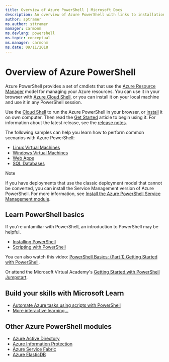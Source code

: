 ```yaml
---
title: Overview of Azure PowerShell | Microsoft Docs
description: An overview of Azure PowerShell with links to installation and configuration.
author: sptramer
ms.author: sttramer
manager: carmonm
ms.devlang: powershell
ms.topic: conceptual
ms.manager: carmonm
ms.date: 09/11/2018
---
```

# Overview of Azure PowerShell

Azure PowerShell provides a set of cmdlets that use the [Azure Resource
Manager](/azure/azure-resource-manager/resource-group-overview) model for managing your Azure
resources. You can use it in your browser with [Azure Cloud Shell](/azure/cloud-shell/overview), or
you can install it on your local machine and use it in any PowerShell session.

Use the [Cloud Shell](/azure/cloud-shell/overview) to run the Azure PowerShell in your browser, or
[install](install-azurerm-ps.md) it on own computer. Then read the [Get Started](get-started-azureps.md)
article to begin using it. For information about the latest release, see the
[release notes](release-notes-azureps.md).

The following samples can help you learn how to perform common scenarios with Azure PowerShell:

* [Linux Virtual Machines](/azure/virtual-machines/virtual-machines-linux-powershell-samples?toc=/powershell/azure/toc.json)
* [Windows Virtual Machines](/azure/virtual-machines/virtual-machines-windows-powershell-samples?toc=/powershell/azure/toc.json)
* [Web Apps](/azure/app-service-web/app-service-powershell-samples?toc=/powershell/azure/toc.json)
* [SQL Databases](/azure/sql-database/sql-database-powershell-samples?toc=/powershell/azure/toc.json)

> [!NOTE]
> If you have deployments that use the classic deployment model that cannot be converted,
> you can install the Service Management version of Azure PowerShell. For more information, see
> [Install the Azure PowerShell Service Management module](/powershell/azure/servicemanagement/install-azure-ps).

## Learn PowerShell basics

If you're unfamiliar with PowerShell, an introduction to PowerShell may be helpful.

* [Installing PowerShell](/powershell/scripting/setup/installing-windows-powershell)
* [Scripting with PowerShell](/powershell/scripting/powershell-scripting)

You can also watch this video:
[PowerShell Basics: (Part 1) Getting Started with PowerShell](https://channel9.msdn.com/Blogs/Taste-of-Premier/PowerShellBasicsPart1).

Or attend the Microsoft Virtual Academy's [Getting Started with PowerShell Jumpstart](https://mva.microsoft.com/liveevents/powershell-jumpstart).

## Build your skills with Microsoft Learn

- [Automate Azure tasks using scripts with PowerShell](/learn/modules/automate-azure-tasks-with-powershell/)
- [More interactive learning...](/learn/browse/?term=powershell)

## Other Azure PowerShell modules

* [Azure Active Directory](/powershell/azure/active-directory/)
* [Azure Information Protection](/powershell/azure/aip/)
* [Azure Service Fabric](/powershell/azure/service-fabric/)
* [Azure ElasticDB](/powershell/azure/elasticdbjobs/)
